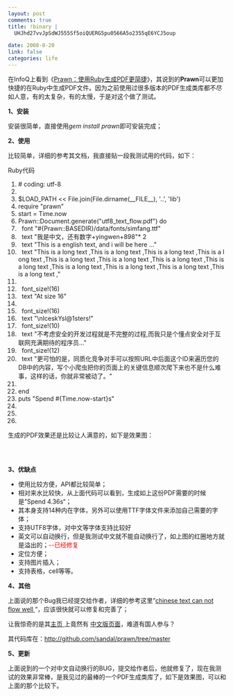 ```yaml
--- 
layout: post
comments: true
title: !binary |
  UHJhd27vvJpSdWJ555Sf5oiQUERG5pu0566A5o2355qE6YCJ5oup

date: 2008-8-20
link: false
categories: life
---
```

在InfoQ上看到《<a href="http://www.infoq.com/cn/news/2008/08/ruby-pdf-generation-prawn">Prawn：使用Ruby生成PDF更简捷</a>》，其说到的<strong>Prawn</strong>可以更加快捷的在Ruby中生成PDF文件。因为之前使用过很多版本的PDF生成类库都不尽如人意，有的太复杂，有的太慢，于是对这个做了测试。

<strong>1、安装</strong>

安装很简单，直接使用<em>gem install prawn</em>即可安装完成；

<strong>2、使用</strong>

比较简单，详细的参考其文档，我直接贴一段我测试用的代码，如下：
<div class="codeText">
<div class="codeHead">Ruby代码</div>
<ol class="dp-rb" start="1">
	<li class="alt"><span><span class="comment"># coding: utf-8</span><span>  </span></span></li>
	<li><span>  </span></li>
	<li class="alt"><span><span class="variable">$LOAD_PATH</span><span> &lt;&lt; </span><span class="builtin">File</span><span>.join(</span><span class="builtin">File</span><span>.dirname(__FILE__), </span><span class="string">'..'</span><span>, </span><span class="string">'lib'</span><span>)  </span></span></li>
	<li><span>require <span class="string">"prawn"</span><span>  </span></span></li>
	<li class="alt"><span>start = <span class="builtin">Time</span><span>.now  </span></span></li>
	<li><span>Prawn::Document.generate(<span class="string">"utf8_text_flow.pdf"</span><span>) </span><span class="keyword">do</span><span>  </span></span></li>
	<li class="alt"><span>  font <span class="string">"#{Prawn::BASEDIR}/data/fonts/simfang.ttf"</span><span>  </span></span></li>
	<li><span>  text <span class="string">"我是中文，还有数字+yingwen+898"</span><span>* 2  </span></span></li>
	<li class="alt"><span>  text <span class="string">"This is a english text, and i will be here ..."</span><span>  </span></span></li>
	<li><span>  text <span class="string">"This is a long text ,This is a long text ,This is a long text ,This is a long text ,This is a long text ,This is a long text ,This is a long text ,This is a long text ,This is a long text ,This is a long text ,This is a long text ,This is a long text ,"</span><span>  </span></span></li>
	<li class="alt"><span>    </span></li>
	<li><span>  font_size!(16)  </span></li>
	<li class="alt"><span>  text <span class="string">"At size 16"</span><span>  </span></span></li>
	<li><span>    </span></li>
	<li class="alt"><span>  font_size!(16)  </span></li>
	<li><span>  text <span class="string">"\nIceskYsl@1sters!"</span><span>  </span></span></li>
	<li class="alt"><span>  font_size!(10)  </span></li>
	<li><span>  text <span class="string">"不考虑安全的开发过程就是不完整的过程,而我只是个懂点安全对于互联网充满期待的程序员…"</span><span>  </span></span></li>
	<li class="alt"><span>  font_size!(12)  </span></li>
	<li><span>  text <span class="string">"更可怕的是，同质化竞争对手可以按照URL中后面这个ID来遍历您的DB中的内容，写个小爬虫把你的页面上的关键信息顺次爬下来也不是什么难事，这样的话，你就非常被动了。"</span><span>  </span></span></li>
	<li class="alt"><span>
</span></li>
	<li><span><span class="keyword">end</span><span>  </span></span></li>
	<li class="alt"><span>puts <span class="string">"Spend #{Time.now-start}s"</span><span>  </span></span></li>
	<li><span>                                  </span></li>
	<li class="alt"><span>        </span></li>
	<li><span>        </span></li>
</ol>
</div>
生成的PDF效果还是比较让人满意的，如下是效果图：

&nbsp;

<img src="http://lh4.ggpht.com/iceskysl/SKuM4hyi9VI/AAAAAAAACNQ/9scaVGvI6aI/s400/2008-08-20_111728.png" alt="" />

<strong>3、优缺点</strong>
<ul>
	<li>使用比较方便，API都比较简单；</li>
	<li>相对来水比较快，从上面代码可以看到，生成如上这份PDF需要的时候是”Spend 4.36s“；</li>
	<li>其本身支持14种内在字体，另外可以使用TTF字体文件来添加自己需要的字体；</li>
	<li>支持UTF8字体，对中文等字体支持比较好</li>
	<li>英文可以自动换行，但是我测试中文就不能自动换行了，如上图的红圈地方就是溢出的；<span style="color: #ff0000;">--已经修复</span></li>
	<li>定位方便；</li>
	<li>支持图片插入；</li>
	<li>支持表格，cell等等。</li>
</ul>
<strong>4、其他</strong>

上面说的那个Bug我已经提交给作者，详细的参考这里”<a href="http://prawn.lighthouseapp.com/projects/9398/tickets/67-chinese-text-can-not-flow-well#ticket-67-1">chinese text can not flow well </a>“，应该很快就可以修复和完善了；

让我惊奇的是其<a href="http://prawn.majesticseacreature.com/index.html">主页 </a>上竟然有 <a href="http://prawn.majesticseacreature.com/prawn-Chinese.html">中文版页面</a>，难道有国人参与？

其代码库在：http://github.com/sandal/prawn/tree/master

<strong>5、更新</strong>

上面说到的一个对中文自动换行的BUG，提交给作者后，他就修复了，现在我测试的效果非常棒，是我见过的最棒的一个PDF生成类库了，如下是效果图，可以和上面的那个比较下。

<img src="http://lh5.ggpht.com/iceskysl/SKzKMmjOXdI/AAAAAAAACNY/j2CaOzKZRGU/s400/2008-08-21_094749.png" alt="" />
